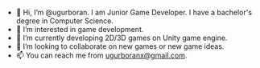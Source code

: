 - 👋 Hi, I’m @ugurboran. I am Junior Game Developer. I have a bachelor's degree in Computer Science.
- 👀 I’m interested in game development.
- 🌱 I’m currently developing 2D/3D games on Unity game engine.
- 💞️ I’m looking to collaborate on new games or new game ideas.
- 📫 You can reach me from ugurboranx@gmail.com.

<!---
ugurboran/ugurboran is a ✨ special ✨ repository because its `README.md` (this file) appears on your GitHub profile.
You can click the Preview link to take a look at your changes.
--->
